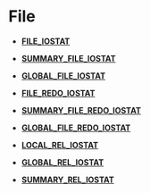 # File<a name="ZH-CN_TOPIC_0289899968"></a>

-   **[FILE\_IOSTAT](FILE_IOSTAT.md)**  

-   **[SUMMARY\_FILE\_IOSTAT](SUMMARY_FILE_IOSTAT.md)**  

-   **[GLOBAL\_FILE\_IOSTAT](GLOBAL_FILE_IOSTAT.md)**  

-   **[FILE\_REDO\_IOSTAT](FILE_REDO_IOSTAT.md)**  

-   **[SUMMARY\_FILE\_REDO\_IOSTAT](SUMMARY_FILE_REDO_IOSTAT.md)**  

-   **[GLOBAL\_FILE\_REDO\_IOSTAT](GLOBAL_FILE_REDO_IOSTAT.md)**  

-   **[LOCAL\_REL\_IOSTAT](LOCAL_REL_IOSTAT.md)**  

-   **[GLOBAL\_REL\_IOSTAT](GLOBAL_REL_IOSTAT.md)**  

-   **[SUMMARY\_REL\_IOSTAT](SUMMARY_REL_IOSTAT.md)**  



